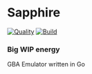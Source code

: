 # Sapphire

[![Quality](https://github.com/dbut2/sapphire/actions/workflows/quality.yaml/badge.svg)](https://github.com/dbut2/sapphire/actions/workflows/quality.yaml)
[![Build](https://github.com/dbut2/sapphire/actions/workflows/build.yaml/badge.svg)](https://github.com/dbut2/sapphire/actions/workflows/build.yaml)

### Big WIP energy

GBA Emulator written in Go
